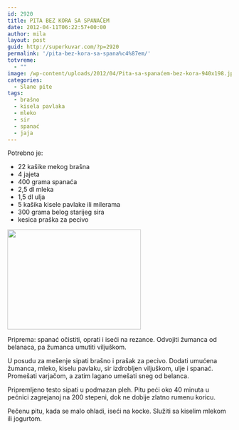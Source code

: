 ```yaml
---
id: 2920
title: PITA BEZ KORA SA SPANAĆEM
date: 2012-04-11T06:22:57+00:00
author: mila
layout: post
guid: http://superkuvar.com/?p=2920
permalink: '/pita-bez-kora-sa-spana%c4%87em/'
totvreme:
  - ""
image: /wp-content/uploads/2012/04/Pita-sa-spanaćem-bez-kora-940x198.jpg
categories:
  - Slane pite
tags:
  - brašno
  - kisela pavlaka
  - mleko
  - sir
  - spanać
  - jaja
---
```

Potrebno je:

  * 22 kašike mekog brašna
  * 4 jajeta
  * 400 grama spanaća
  *  2,5 dl mleka
  * 1,5 dl ulja
  * 5 kašika kisele pavlake ili milerama
  * 300 grama belog starijeg sira
  * kesica praška za pecivo

<img class="alignnone size-medium wp-image-2921" title="Pita sa spanaćem bez kora" src="/wp-content/uploads/2012/04/Pita-sa-spana%C4%87em-bez-kora-300x225.jpg" alt="" width="300" height="225" /> 

Priprema: spanać očistiti, oprati i iseći na rezance. Odvojiti žumanca od belanaca, pa žumanca umutiti viljuškom.

U posudu za mešenje sipati brašno i prašak za pecivo. Dodati umućena žumanca, mleko, kiselu pavlaku, sir izdrobljen viljuškom, ulje i spanać. Promešati varjačom, a zatim lagano umešati sneg od belanca.

Pripremljeno testo sipati u podmazan pleh. Pitu peći oko 40 minuta u pećnici zagrejanoj na 200 stepeni, dok ne dobije zlatno rumenu koricu.

Pečenu pitu, kada se malo ohladi, iseći na kocke. Služiti sa kiselim mlekom ili jogurtom.